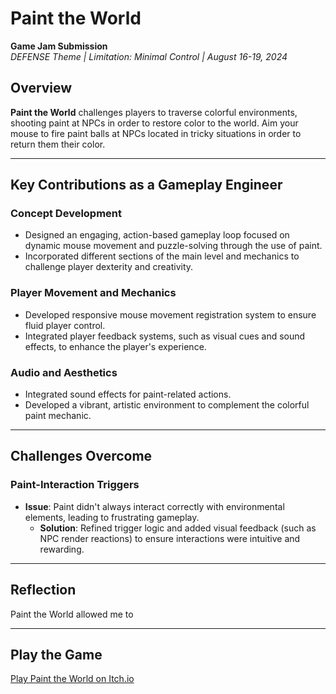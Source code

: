 # Paint the World  
**Game Jam Submission**  
*DEFENSE Theme | Limitation: Minimal Control | August 16-19, 2024*

## Overview  
**Paint the World** challenges players to traverse colorful environments, shooting paint at NPCs in order to restore color to the world. Aim your mouse to fire paint balls at NPCs located in tricky situations in order to return them their color.

---

## Key Contributions as a Gameplay Engineer  
### **Concept Development**  
  - Designed an engaging, action-based gameplay loop focused on dynamic mouse movement and puzzle-solving through the use of paint.  
  - Incorporated different sections of the main level and mechanics to challenge player dexterity and creativity.

### **Player Movement and Mechanics**  
  - Developed responsive mouse movement registration system to ensure fluid player control.  
  - Integrated player feedback systems, such as visual cues and sound effects, to enhance the player's experience.

### **Audio and Aesthetics**  
  - Integrated sound effects for paint-related actions.
  - Developed a vibrant, artistic environment to complement the colorful paint mechanic.

---

## Challenges Overcome  

### **Paint-Interaction Triggers**  
  - **Issue**: Paint didn't always interact correctly with environmental elements, leading to frustrating gameplay.  
    - **Solution**: Refined trigger logic and added visual feedback (such as NPC render reactions) to ensure interactions were intuitive and rewarding.

---

## Reflection  
Paint the World allowed me to 

---

## Play the Game  
[Play Paint the World on Itch.io](https://aftertheraingames.itch.io/paint-the-world)
